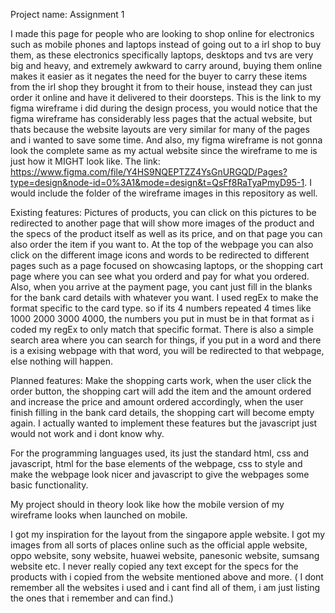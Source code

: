 Project name: Assignment 1

I made this page for people who are looking to shop online for electronics such as mobile phones and laptops instead of going out to a irl shop to buy them, as these electronics specifically laptops, desktops and tvs are very big and heavy, and extremely awkward to carry around, buying them online makes it easier as it negates the need for the buyer to carry these items from the irl shop they brought it from to their house, instead they can just order it online and have it delivered to their doorsteps.
This is the link to my figma wireframe i did during the design process, you would notice that the figma wireframe has considerably less pages that the actual website, but thats because the website layouts are very similar for many of the pages and i wanted to save some time. And also, my figma wireframe is not gonna look the complete same as my actual website since the wireframe to me is just how it MIGHT look like. The link: https://www.figma.com/file/Y4HS9NQEPTZZ4YsGnURGQD/Pages?type=design&node-id=0%3A1&mode=design&t=QsFf8RaTyaPmyD95-1.
I would include the folder of the wireframe images in this repository as well.

Existing features:    Pictures of products, you can click on this pictures to be redirected to another page that will show more images of the product and the specs of the product itself as well as its price, and on that page you can also order the item if you want to. At the top of the webpage you can also click on the different image icons and words to be redirected to different pages such as a page focused on showcasing laptops, or the shopping cart page where you can see what you orderd and pay for what you ordered. Also, when you arrive at the payment page, you cant just fill in the blanks for the bank card details with whatever you want. I used regEx to make the format specific to the card type. so if its 4 numbers repeated 4 times like 1000 2000 3000 4000, the numbers you put in must be in that format as i coded my regEx to only match that specific format. There is also a simple search area where you can search for things, if you put in a word and there is a exising webpage with that word, you will be redirected to that webpage, else nothing will happen.

Planned features: Make the shopping carts work, when the user click the order button, the shopping cart will add the item and the amount ordered and increase the price and amount ordered accordingly, when the user finish filling in the bank card details, the shopping cart will become empty again. I actually wanted to implement these features but the javascript just would not work and i dont know why.

For the programming languages used, its just the standard html, css and javascript, html for the base elements of the webpage, css to style and make the webpage look nicer and javascript to give the webpages some basic functionality.

My project should in theory look like how the mobile version of my wireframe looks when launched on mobile.

I got my inspiration for the layout from the singapore apple website.
I got my images from all sorts of places online such as the official apple website, oppo website, sony website, huawei website, panesonic website, sumsang website etc.
I never really copied any text except for the specs for the products with i copied from the website mentioned above and more. ( I dont remember all the websites i used and i cant find all of them, i am just listing the ones that i remember and can find.)
